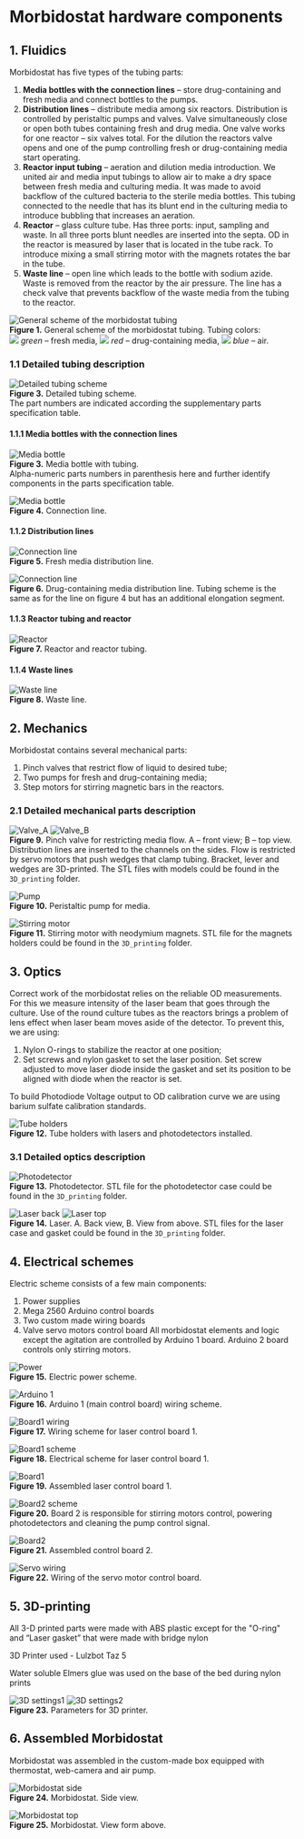 # Morbidostat hardware components

## 1. Fluidics
Morbidostat has five types of the tubing parts:
1.	**Media bottles with the connection lines** – store drug-containing and fresh media and connect bottles to the pumps.
2.	**Distribution lines** – distribute media among six reactors. Distribution is controlled by peristaltic pumps and valves. Valve simultaneously close or open both tubes containing fresh and drug media. One valve works for one reactor – six valves total. For the dilution the reactors valve opens and one of the pump controlling fresh or drug-containing media start operating.
3.	**Reactor input tubing** – aeration and dilution media introduction. We united air and media input tubings to allow air to make a dry space between fresh media and culturing media. It was made to avoid backflow of the cultured bacteria to the sterile media bottles. This tubing connected to the needle that has its blunt end in the culturing media to introduce bubbling that increases an aeration.
4.	**Reactor** – glass culture tube. Has three ports: input, sampling and waste. In all three ports blunt needles are inserted into the septa. OD in the reactor is measured by laser that is located in the tube rack. To introduce mixing a small stirring motor with the magnets rotates the bar in the tube.
5.	**Waste line** – open line which leads to the bottle with sodium azide. Waste is removed from the reactor by the air pressure. The line has a check valve that prevents backflow of the waste media from the tubing to the reactor.

![General scheme of the morbidostat tubing](./img/fig1_tubing_scheme.png)<br>
**Figure 1.** General scheme of the morbidostat tubing. Tubing colors:  
 ![](./img/green_square.png) *green* – fresh media, ![](./img/red_square.png) *red* – drug-containing media, ![](./img/blue_square.png) *blue* – air.

### 1.1 Detailed tubing description
![Detailed tubing scheme](./img/fig2_detailed_scheme.png)<br>
**Figure 3.** Detailed tubing scheme.  
The part numbers are indicated according the supplementary parts specification table.

#### 1.1.1	Media bottles with the connection lines
![Media bottle](./img/fig3_bottle.png)<br>
**Figure 3.** Media bottle with tubing.  
Alpha-numeric parts numbers in parenthesis here and further identify components in the parts specification table.

![Media bottle](./img/fig4_connection_line.png)<br>
**Figure 4.** Connection line.

#### 1.1.2 Distribution lines

![Connection line](./img/fig5_p1_distribution.png)<br>
**Figure 5.** Fresh media distribution line.


![Connection line](./img/fig6_p2_distribution.png)<br>
**Figure 6.** Drug-containing media distribution line. Tubing scheme is the same as for the line on figure 4 but has an additional elongation segment.

#### 1.1.3 Reactor tubing and reactor

![Reactor](./img/fig7_reactor.png)<br>
**Figure 7.** Reactor and reactor tubing.

#### 1.1.4 Waste lines

![Waste line](./img/fig8_waste.png)<br>
**Figure 8.** Waste line.

## 2. Mechanics

Morbidostat contains several mechanical parts:
1. Pinch valves that restrict flow of liquid to desired tube;
2. Two pumps for fresh and drug-containing media;
3. Step motors for stirring magnetic bars in the reactors.

### 2.1 Detailed mechanical parts description

![Valve_A](./img/fig9_valve_front.png) ![Valve_B](./img/fig9_valve_top.png)<br>
**Figure 9.** Pinch valve for restricting media flow. A – front view; B – top view. Distribution lines are inserted to the channels on the sides. Flow is restricted by servo motors that push wedges that clamp tubing. Bracket, lever and wedges are 3D-printed. The STL files with models could be found in the `3D_printing` folder.

![Pump](./img/fig10_pump.png)<br>
**Figure 10.** Peristaltic pump for media.

![Stirring motor](./img/fig11_stirring.png)<br>
**Figure 11.** Stirring motor with neodymium magnets. STL file for the magnets holders could be found in the `3D_printing` folder.

## 3. Optics
Correct work of the morbidostat relies on the reliable OD measurements. For this we measure intensity of the laser beam that goes through the culture. Use of the round culture tubes as the reactors brings a problem of lens effect when laser beam moves aside of the detector.
To prevent this, we are using:  
1. Nylon O-rings to stabilize the reactor at one position;
2. Set screws and nylon gasket to set the laser position. Set screw adjusted to move laser diode inside the gasket and set its position to be aligned with diode when the reactor is set.

To build Photodiode Voltage output to OD calibration curve we are using barium sulfate calibration standards.

![Tube holders](./img/fig12_rack.png)<br>
**Figure 12.** Tube holders with lasers and photodetectors installed.

### 3.1 Detailed optics description
![Photodetector](./img/fig13_detector.png)<br>
**Figure 13.** Photodetector. STL file for the photodetector case could be found in the `3D_printing` folder.

![Laser back](./img/fig14_laser_back.png) ![Laser top](./img/fig14_laser_top.png)<br>
**Figure 14.** Laser. A. Back view, B. View from above. STL files for the laser case and gasket could be found in the `3D_printing` folder.

## 4. Electrical schemes

Electric scheme consists of a few main components:
1.	Power supplies
2.	Mega 2560 Arduino control boards
3.	Two custom made wiring boards
4.	Valve servo motors control board
All morbidostat elements and logic except the agitation are controlled by Arduino 1 board. Arduino 2 board controls only stirring motors.

![Power](./img/fig15_electrical_power.png)<br>
**Figure 15.** Electric power scheme.

![Arduino 1](./img/fig16_Arduino1.png)<br>
**Figure 16.** Arduino 1 (main control board) wiring scheme.

![Board1 wiring](./img/fig17_board1_wiring.png)<br>
**Figure 17.** Wiring scheme for laser control board 1.

![Board1 scheme](./img/fig18_board1_scheme.png)<br>
**Figure 18.** Electrical scheme for laser control board 1.

![Board1](./img/fig19_board1.jpg)<br>
**Figure 19.** Assembled laser control board 1.

![Board2 scheme](./img/fig20_board2_scheme.png)<br>
**Figure 20.** Board 2 is responsible for stirring motors control, powering photodetectors and cleaning the pump control signal.

![Board2](./img/fig21_board2.png)<br>
**Figure 21.** Assembled control board 2.

![Servo wiring](./img/fig22_servo.png)<br>
**Figure 22.** Wiring of the servo motor control board.

## 5. 3D-printing

All 3-D printed parts were made with ABS plastic except for the "O-ring" and “Laser gasket” that were made with bridge nylon

3D Printer used - Lulzbot Taz 5

Water soluble Elmers glue was used on the base of the bed during nylon prints

![3D settings1](./img/figP1.png) ![3D settings2](./img/figP2.png)<br>
**Figure 23.** Parameters for 3D printer.

## 6. Assembled Morbidostat

Morbidostat was assembled in the custom-made box equipped with thermostat, web-camera and air pump.

![Morbidostat side](./img/fig23_overview_side.png)<br>
**Figure 24.** Morbidostat. Side view.

![Morbidostat top](./img/fig24_overview_top.png)<br>
**Figure 25.** Morbidostat. View form above.
